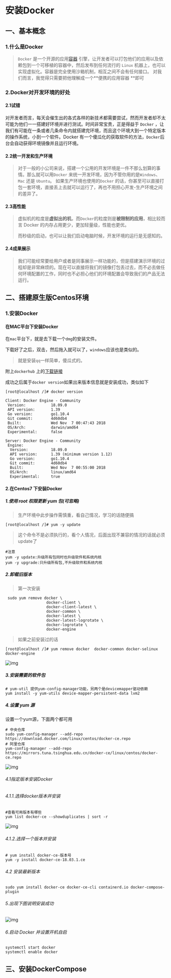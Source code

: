 # 安装Docker

## 一、基本概念

### 1.什么是Docker

> `Docker` 是一个开源的应用[容器](https://cloud.tencent.com/product/tke?from=10680)
> 引擎，让开发者可以打包他们的应用以及依赖包到一个可移植的容器中，然后发布到任何流行的 `Linux`
> 机器上，也可以实现虚拟化。容器是完全使用沙箱机制，相互之间不会有任何接口。 对我们而言，我觉得只需要把他理解成一个**便携的应用容器
**即可

### 2.Docker对开发环境的好处

#### 2.1试错

>
对开发者而言，每天会催生出的各式各样的新技术都需要尝试，然而开发者却不太可能为他们一一搭建好环境并进行测试。时间非常宝贵，正是得益于 `Docker`
，让我们有可能在一条或者几条命令内就搭建完环境，而且这个环境大到一个特定版本的操作系统，小到一个软件。Docker
有一个傻瓜化的获取软件的方法，`Docker`后台会自动获得环境镜像并且运行环境。

#### 2.2统一开发和生产环境

> 对于一般的小公司来说，搭建一个公用的开发环境是一件不那么划算的事情。那么就可以用`Docker`
> 来统一开发环境，因为不管你用的是`Windows`、`Mac` 还是 `Ubuntu`。 如果生产环境也使用的`Docker`
> 的话，你甚至可以直接打包一套环境，直接丢上去就可以运行了，再也不用担心开发-生产环境之间的差异了。

#### 2.3高性能

> 虚拟机的粒度是**虚拟出的机**，而`Docker`的粒度则是**被限制的应用**，相比较而言 Docker 的内存占用更少，更加轻量级，性能也更优。
>
> 而秒级的启动，也可以让我们启动电脑时候，开发环境的运行是无感知的。

#### 2.4成果展示

> 我们可能经常要给用户或者是同事展示一样功能的，但是搭建演示环境的过程却是非常麻烦的。现在可以直接将我们的镜像打包丢过去，而不必去做任何环境配置的工作，同时也不必担心他们的环境配置会导致我们的产品无法运行。

## 二、搭建原生版Centos环境

### 1.安装Docker

#### 在MAC平台下安装Docker

在`mac`平台下，就是去下载一个`dmg`的安装文件。

下载好了之后，双击，然后拖入就可以了，`windows`应该也是类似的。

> 就是安装`qq`一样简单，傻瓜式的。

附上`dockerhub`
上的[下载链接](https://links.jianshu.com/go?to=https%3A%2F%2Flink.juejin.im%2F%3Ftarget%3Dhttps%3A%2F%2Fhub.docker.com%2Fsearch%2F%3Ftype%3Dedition%26amp%3Boffering%3Dcommunity)

成功之后属于`docker version`如果出来版本信息就是安装成功，类似如下

```shell
[root@localhost /]# docker version

Client: Docker Engine - Community
 Version:           18.09.0
 API version:       1.39
 Go version:        go1.10.4
 Git commit:        4d60db4
 Built:             Wed Nov  7 00:47:43 2018
 OS/Arch:           darwin/amd64
 Experimental:      false

Server: Docker Engine - Community
 Engine:
  Version:          18.09.0
  API version:      1.39 (minimum version 1.12)
  Go version:       go1.10.4
  Git commit:       4d60db4
  Built:            Wed Nov  7 00:55:00 2018
  OS/Arch:          linux/amd64
  Experimental:     true
```

#### 2.在Centos7 下安装Docker

##### 1.使用 root 权限更新 yum 包(可忽略)

> 生产环境中此步操作需慎重，看自己情况，学习的话随便搞

```shell
[root@localhost /]# yum -y update
```

> 这个命令不是必须执行的，看个人情况，后面出现不兼容的情况的话就必须update了

```shell
#注意
yum -y update:升级所有包同时也升级软件和系统内核 
yum -y upgrade:只升级所有包,不升级软件和系统内核
```

##### 2.卸载旧版本

> 第一次安装

```shell
 sudo yum remove docker \
                  docker-client \
                  docker-client-latest \
                  docker-common \
                  docker-latest \
                  docker-latest-logrotate \
                  docker-logrotate \
                  docker-engine
```

> 如果之前安装过的话

```shell
[root@localhost /]# yum remove docker  docker-common docker-selinux docker-engine
```

![img](images/1620.png)

##### 3.安装需要的软件包

```shell
# yum-util 提供yum-config-manager功能，另两个是devicemapper驱动依赖
yum install -y yum-utils device-mapper-persistent-data lvm2
```

##### 4.设置 yum 源

设置一个yum源，下面两个都可用

```shell
# 中央仓库
sudo yum-config-manager --add-repo https://download.docker.com/linux/centos/docker-ce.repo
# 阿里仓库
yum-config-manager --add-repo https://mirrors.tuna.tsinghua.edu.cn/docker-ce/linux/centos/docker-ce.repo
```

![img](images/1620-16669663557753.png)

###### 4.1指定版本安装Docker

###### 4.1.1.选择docker版本并安装

```shell
#查看可用版本有哪些
yum list docker-ce --showduplicates | sort -r
```

![img](images/1620-16669663806716.png)

###### 4.1.2.选择一个版本并安装

```shell
# yum install docker-ce-版本号
yum -y install docker-ce-18.03.1.ce
```

###### 4.2 安装最新版本
```shell
sudo yum install docker-ce docker-ce-cli containerd.io docker-compose-plugin
```

###### 5.出现下图说明安装成功

![img](images/1620-16669666416759.png)

###### 6.启动 Docker 并设置开机自启

```shell
systemctl start docker
systemctl enable docker

```

## 三、安装DockerCompose